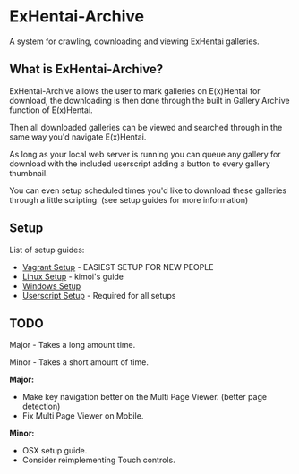 ExHentai-Archive
================

A system for crawling, downloading and viewing ExHentai galleries.


What is ExHentai-Archive?
---

ExHentai-Archive allows the user to mark galleries on E(x)Hentai for download, the downloading is then done through the built in Gallery Archive function of E(x)Hentai.

Then all downloaded galleries can be viewed and searched through in the same way you'd navigate E(x)Hentai.

As long as your local web server is running you can queue any gallery for download with the included userscript adding a button to every gallery thumbnail.

You can even setup scheduled times you'd like to download these galleries through a little scripting. (see setup guides for more information)

Setup
---

List of setup guides:

* [Vagrant Setup](https://github.com/qxzg/ExHentai-Archive/blob/master/setup/Vagrant-Setup.md) - EASIEST SETUP FOR NEW PEOPLE
* [Linux Setup](https://github.com/qxzg/ExHentai-Archive/blob/master/setup/Linux-Setup.md) - kimoi's guide
* [Windows Setup](https://github.com/qxzg/ExHentai-Archive/blob/master/setup/Windows-Setup.md)
* [Userscript Setup](https://github.com/qxzg/ExHentai-Archive/blob/master/setup/Userscript-Setup.md) - Required for all setups

TODO
---

Major - Takes a long amount time.

Minor - Takes a short amount of time.

**Major:**

* Make key navigation better on the Multi Page Viewer. (better page detection)
* Fix Multi Page Viewer on Mobile.

**Minor:**

* OSX setup guide.
* Consider reimplementing Touch controls.